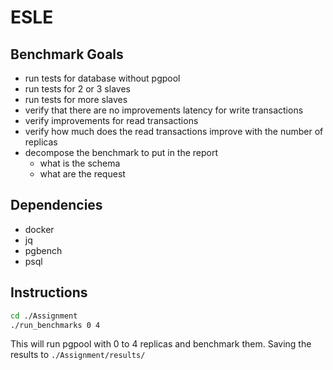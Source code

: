 # ESLE

## Benchmark Goals
* run tests for database without pgpool
* run tests for 2 or 3 slaves
* run tests for more slaves
* verify that there are no improvements latency for write transactions
* verify improvements for read transactions
* verify how much does the read transactions improve with the number of replicas
* decompose the benchmark to put in the report
  * what is the schema
  * what are the request

## Dependencies
 - docker
 - jq
 - pgbench
 - psql

## Instructions

```bash
cd ./Assignment
./run_benchmarks 0 4
```

This will run pgpool with 0 to 4 replicas and benchmark them. Saving the results to
`./Assignment/results/`
